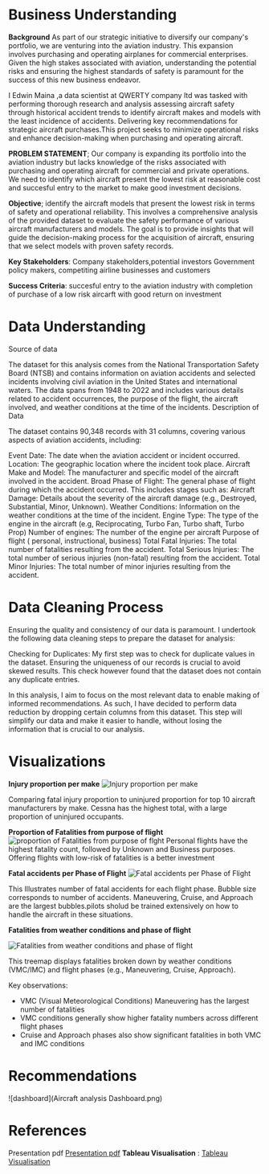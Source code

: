 # Business Understanding

**Background**
As part of our strategic initiative to diversify our company's portfolio, we are venturing into the aviation industry. This expansion involves purchasing and operating airplanes for commercial enterprises. Given the high stakes associated with aviation, understanding the potential risks and ensuring the highest standards of safety is paramount for the success of this new business endeavor.

I Edwin Maina ,a data scientist at QWERTY company ltd was tasked with performing thorough research and analysis assessing aircraft safety through historical accident trends to identify aircraft makes and models with the least incidence of accidents. Delivering key recommendations for strategic aircraft purchases.This project seeks to minimize operational risks and enhance decision-making when purchasing and operating aircraft.

**PROBLEM STATEMENT**;
Our company is expanding its portfolio into the aviation industry but lacks knowledge of the risks associated with purchasing and operating aircraft for commercial and private operations. We need to identify which aircraft present the lowest risk at reasonable cost and succesful entry to the market to make good investment decisions. 


**Objective**;
identify the aircraft models that present the lowest risk in terms of safety and operational reliability. This involves a comprehensive analysis of the provided dataset to evaluate the safety performance of various aircraft manufacturers and models. 
The goal is to provide insights that will guide the decision-making process for the acquisition of aircraft, ensuring that we select models with proven safety records.


**Key Stakeholders**: Company stakeholders,potential investors
Government policy makers, competiting airline businesses and customers

**Success Criteria**: succesful entry to the aviation industry with completion of purchase of a low risk aircarft 
with good return on investment


# Data Understanding
Source of data

The dataset for this analysis comes from the National Transportation Safety Board (NTSB) and contains information on aviation accidents and selected incidents involving civil aviation in the United States and international waters. The data spans from 1948 to 2022 and includes various details related to accident occurrences, the purpose of the flight, the aircraft involved, and weather conditions at the time of the incidents.
Description of Data

The dataset contains 90,348 records with 31 columns, covering various aspects of aviation accidents, including:

Event Date: The date when the aviation accident or incident occurred.
Location: The geographic location where the incident took place.
Aircraft Make and Model: The manufacturer and specific model of the aircraft involved in the accident.
Broad Phase of Flight: The general phase of flight during which the accident occurred. This includes stages such as: 
Aircraft Damage: Details about the severity of the aircraft damage (e.g., Destroyed, Substantial, Minor, Unknown).
Weather Conditions: Information on the weather conditions at the time of the incident.
Engine Type: The type of the engine in the aircraft (e.g, Reciprocating, Turbo Fan, Turbo shaft, Turbo Prop)
Number of engines: The number of the engine per aircraft
Purpose of flight ( personal, instructional, business)
Total Fatal Injuries: The total number of fatalities resulting from the accident.
Total Serious Injuries: The total number of serious injuries (non-fatal) resulting from the accident.
Total Minor Injuries: The total number of minor injuries resulting from the accident.

# Data Cleaning Process

Ensuring the quality and consistency of our data is paramount. I undertook the following data cleaning steps to prepare the dataset for analysis:

Checking for Duplicates: My first step was to check for duplicate values in the dataset. Ensuring the uniqueness of our records is crucial to avoid skewed results. This check however found that the dataset does not contain any duplicate entries.

In this analysis, I aim to focus on the most relevant data to enable making of informed recommendations. As such, I have decided to perform data reduction by dropping certain columns from this dataset. This step will simplify our data and make it easier to handle, without losing the information that is crucial to our analysis.

# Visualizations

**Injury proportion per make**
![Injury proportion per make](https://github.com/user-attachments/assets/93ac79dd-8bee-4cc1-b93e-b90d80189e09)

Comparing fatal injury proportion to uninjured proportion for top 10 aircraft manufacturers by make. Cessna has the highest total, with a large proportion of uninjured occupants.


**Proportion of Fatalities from purpose of flight**
![proportion of Fatalities from purpose of flght](https://github.com/user-attachments/assets/995dabd4-c69c-4569-9e8b-e276cbc834f9)
Personal flights have the highest fatality count, followed by Unknown and Business purposes.
Offering flights with low-risk of fatalities is a better investment

**Fatal accidents per Phase of Flight**
![Fatal accidents per Phase of Flight](https://github.com/user-attachments/assets/d409e1a1-0861-476c-8dd6-734016bbaf41)

This Illustrates number of fatal accidents for each flight phase. Bubble size corresponds to number of accidents. Maneuvering, Cruise, and Approach are the largest bubbles.pilots sholud be trained extensively on how to handle the aircraft in these situations.

**Fatalities from weather conditions and phase of flight**

![Fatalities from weather conditions and phase of flight](https://github.com/user-attachments/assets/4a841d65-2d48-4b6e-a1a8-b857681fb66f)

This treemap displays fatalities broken down by weather conditions (VMC/IMC) and flight phases (e.g., Maneuvering, Cruise, Approach).

Key observations:
- VMC (Visual Meteorological Conditions) Maneuvering has the largest number of fatalities
- VMC conditions generally show higher fatality numbers across different flight phases
- Cruise and Approach phases also show significant fatalities in both VMC and IMC conditions

# Recommendations
![dashboard](Aircraft  analysis Dashboard.png)
# References
Presentation pdf [Presentation pdf](https://github.com/pianch/dsc-phase-1-project-v3/blob/master/Aviation%20analysis.pdf)
**Tableau Visualisation** : [Tableau Visualisation](https://public.tableau.com/app/profile/edwin.maina/viz/Book1_17273156398000/AircraftanalysisDashboard?publish=yes)
